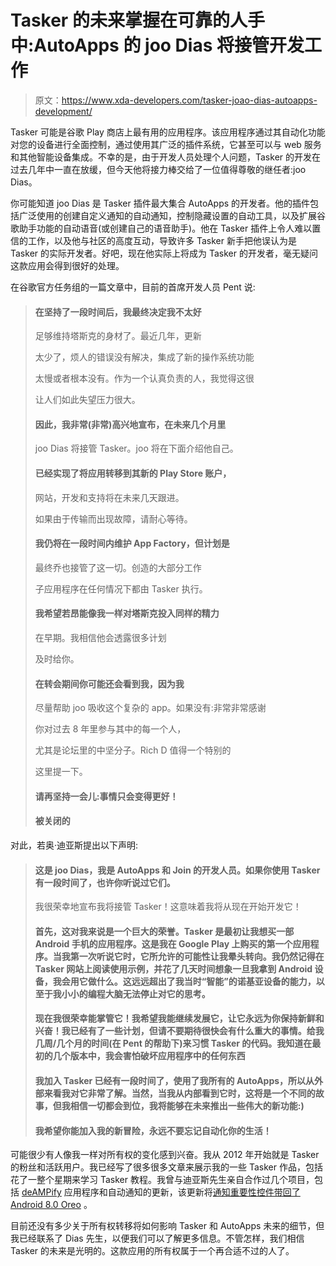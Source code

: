 # Tasker 的未来掌握在可靠的人手中:AutoApps 的 joo Dias 将接管开发工作

> 原文：<https://www.xda-developers.com/tasker-joao-dias-autoapps-development/>

Tasker 可能是谷歌 Play 商店上最有用的应用程序。该应用程序通过其自动化功能对您的设备进行全面控制，通过使用其广泛的插件系统，它甚至可以与 web 服务和其他智能设备集成。不幸的是，由于开发人员处理个人问题，Tasker 的开发在过去几年中一直在放缓，但今天他将接力棒交给了一位值得尊敬的继任者:joo Dias。

你可能知道 joo Dias 是 Tasker 插件最大集合 AutoApps 的开发者。他的插件包括广泛使用的创建自定义通知的自动通知，控制隐藏设置的自动工具，以及扩展谷歌助手功能的自动语音(或创建自己的语音助手)。他在 Tasker 插件上令人难以置信的工作，以及他与社区的高度互动，导致许多 Tasker 新手把他误认为是 Tasker 的实际开发者。好吧，现在他实际上将成为 Tasker 的开发者，毫无疑问这款应用会得到很好的处理。

在谷歌官方任务组的一篇文章中，目前的首席开发人员 Pent 说:

> #### 在坚持了一段时间后，我最终决定我不太好
> 
> 足够维持塔斯克的身材了。最近几年，更新
> 
> 太少了，烦人的错误没有解决，集成了新的操作系统功能
> 
> 太慢或者根本没有。作为一个认真负责的人，我觉得这很
> 
> 让人们如此失望压力很大。
> 
> #### 因此，我非常(非常)高兴地宣布，在未来几个月里
> 
> joo Dias 将接管 Tasker。joo 将在下面介绍他自己。
> 
> #### 已经实现了将应用转移到其新的 Play Store 账户，
> 
> 网站，开发和支持将在未来几天跟进。
> 
> 如果由于传输而出现故障，请耐心等待。
> 
> #### 我仍将在一段时间内维护 App Factory，但计划是
> 
> 最终乔也接管了这一切。创造的大部分工作
> 
> 子应用程序在任何情况下都由 Tasker 执行。
> 
> #### 我希望若昂能像我一样对塔斯克投入同样的精力
> 
> 在早期。我相信他会透露很多计划
> 
> 及时给你。
> 
> #### 在转会期间你可能还会看到我，因为我
> 
> 尽量帮助 joo 吸收这个复杂的 app。如果没有:非常非常感谢
> 
> 你对过去 8 年里参与其中的每一个人，
> 
> 尤其是论坛里的中坚分子。Rich D 值得一个特别的
> 
> 这里提一下。
> 
> #### 请再坚持一会儿:事情只会变得更好！
> 
> #### 被关闭的

对此，若奥·迪亚斯提出以下声明:

> #### 这是 joo Dias，我是 AutoApps 和 Join 的开发人员。如果你使用 Tasker 有一段时间了，也许你听说过它们。
> 
> 我很荣幸地宣布我将接管 Tasker！这意味着我将从现在开始开发它！
> 
> #### 首先，这对我来说是一个巨大的荣誉。Tasker 是最初让我想买一部 Android 手机的应用程序。这是我在 Google Play 上购买的第一个应用程序。当我第一次听说它时，它所允许的可能性让我晕头转向。我仍然记得在 Tasker 网站上阅读使用示例，并花了几天时间想象一旦我拿到 Android 设备，我会用它做什么。这远远超出了我当时“智能”的诺基亚设备的能力，以至于我小小的编程大脑无法停止对它的思考。
> 
> #### 现在我很荣幸能掌管它！我希望我能继续发展它，让它永远为你保持新鲜和兴奋！我已经有了一些计划，但请不要期待很快会有什么重大的事情。给我几周/几个月的时间(在 Pent 的帮助下)来习惯 Tasker 的代码。我知道在最初的几个版本中，我会害怕破坏应用程序中的任何东西
> 
> #### 我加入 Tasker 已经有一段时间了，使用了我所有的 AutoApps，所以从外部来看我对它非常了解。当然，当我从内部看到它时，这将是一个不同的故事，但我相信一切都会到位，我将能够在未来推出一些伟大的新功能:)
> 
> #### 我希望你能加入我的新冒险，永远不要忘记自动化你的生活！

可能很少有人像我一样对所有权的变化感到兴奋。我从 2012 年开始就是 Tasker 的粉丝和活跃用户。我已经写了很多很多文章来展示我的一些 Tasker 作品，包括花了一整个星期来学习 Tasker 教程。我曾与迪亚斯先生亲自合作过几个项目，包括 [deAMPify](https://www.xda-developers.com/bypass-amp-links-deampify/) 应用程序和自动通知的更新，该更新将[通知重要性控件带回了 Android 8.0 Oreo](https://www.xda-developers.com/notification-importance-controls-all-apps-android-oreo/) 。

目前还没有多少关于所有权转移将如何影响 Tasker 和 AutoApps 未来的细节，但我已经联系了 Dias 先生，以便我们可以了解更多信息。不管怎样，我们相信 Tasker 的未来是光明的。这款应用的所有权属于一个再合适不过的人了。
